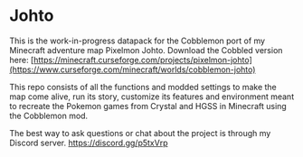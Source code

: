 # Johto
This is the work-in-progress datapack for the Cobblemon port of my Minecraft adventure map Pixelmon Johto. Download the Cobbled version here:
[https://minecraft.curseforge.com/projects/pixelmon-johto](https://www.curseforge.com/minecraft/worlds/cobblemon-johto)

This repo consists of all the functions and modded settings to make the map come alive, run its story, customize its features and environment meant to recreate the Pokemon games from Crystal and HGSS in Minecraft using the Cobblemon mod.

The best way to ask questions or chat about the project is through my Discord server. https://discord.gg/p5txVrp
